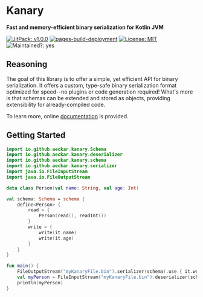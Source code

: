 # Kanary
**Fast and memory-efficient binary serialization for Kotlin JVM**

[![JitPack: v1.0.0](https://jitpack.io/v/aeckar/kanary.svg)](https://jitpack.io/#aeckar/kanary) [![pages-build-deployment](https://github.com/aeckar/kanary/actions/workflows/pages/pages-build-deployment/badge.svg?branch=master)](https://github.com/aeckar/kanary/actions/workflows/pages/pages-build-deployment) [![License: MIT](https://img.shields.io/badge/License-MIT-yellow.svg)](https://opensource.org/licenses/MIT) ![Maintained?: yes](https://img.shields.io/badge/Maintained%3F-yes-green.svg)

## Reasoning

The goal of this library is to offer a simple, yet efficient API for binary serialization.
It offers a custom, type-safe binary serialization format optimized for
speed--no plugins or code generation required!
What's more is that schemas can be extended and stored as objects, providing extensibility for already-compiled code.

To learn more, online [documentation](https://aeckar.github.io/kanary/) is provided.

## Getting Started

```kotlin
import io.github.aeckar.kanary.Schema
import io.github.aeckar.kanary.deserializer
import io.github.aeckar.kanary.schema
import io.github.aeckar.kanary.serializer
import java.io.FileInputStream
import java.io.FileOutputStream

data class Person(val name: String, val age: Int)

val schema: Schema = schema {
    define<Person> {
        read = {
            Person(read(), readInt())
        }
        write = {
            write(it.name)
            write(it.age)
        }
    }
}

fun main() {
    FileOutputStream("myKanaryFile.bin").serializer(schema).use { it.write(Person("John Doe", 34)) }
    val myPerson = FileInputStream("myKanaryFile.bin").deserializer(schema).use { it.read<Person>() }
    println(myPerson)
}
```
